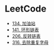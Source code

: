 # LeetCode

- [134. 加油站](https://github.com/yancongwen/leetcode/blob/master/src/134-gas-station.js)
- [141. 环形链表](https://github.com/yancongwen/leetcode/blob/master/src/141-linked-list-cycle.js)
- [206. 反转链表](https://github.com/yancongwen/leetcode/blob/master/src/206-reverse-linked-list.js)
- [316. 去除重复字母](https://github.com/yancongwen/leetcode/blob/master/src/316-remove-duplicate-letters.js)
